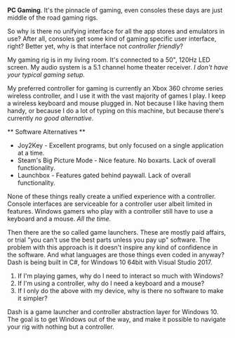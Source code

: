 ﻿﻿﻿﻿﻿**PC Gaming**. It's the pinnacle of gaming, even consoles these days are just middle of the road gaming rigs.  So why is there no unifying interface for all the app stores and emulators in use? After all, consoles get some kind of gaming specific user interface, right? Better yet, why is that interface not _controller friendly_?﻿﻿My gaming rig is in my living room. It's connected to a 50", 120Hz LED screen. My audio system is a 5.1 channel home theater receiver. _I don't have your typical gaming setup._My preferred controller for gaming is currently an Xbox 360 chrome series wireless controller, and I use it with the vast majority of games I play. I keep a wireless keyboard and mouse plugged in. Not because I like having them handy, or because I do a lot of typing on this machine, but because there's currently _no good alternative_.** Software Alternatives **- Joy2Key - Excellent programs, but only focused on a single application at a time. - Steam's Big Picture Mode - Nice feature. No boxarts. Lack of overall functionality.- Launchbox - Features gated behind paywall. Lack of overall functionality. None of these things really create a unified experience with a controller. Console interfaces are serviceable  for a controller user albeit limited in features. Windows gamers who play with a controller still have to use a keyboard and a mouse. _All the time._Then there are the so called game launchers. These are mostly paid affairs, or trial "you can't use the best parts unless you pay  up" software. The problem with this approach is it doesn't inspire any kind of confidence in the software. And what languages are those things even coded in anyway? Dash is being built in C#, for Windows 10 64bit with Visual Studio 2017.1. If I'm playing games, why do I need to interact so much with Windows? 2. If I'm using a controller, why do I need a keyboard and a mouse? 3. If I only do the above with my device, why is there no software to make it simpler?Dash is a game launcher and controller abstraction layer for Windows 10. The goal is to get Windows out of the way, and make it possible to navigate your rig with nothing but a controller.